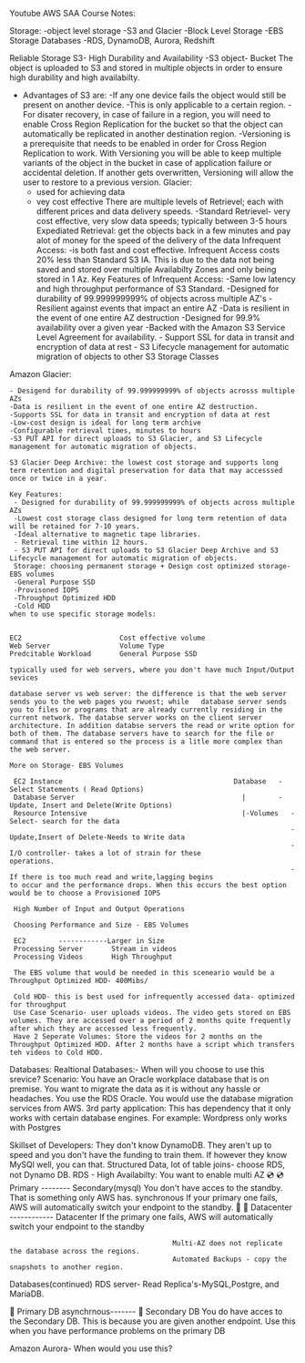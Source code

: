 Youtube AWS SAA Course Notes:

Storage: 
-object level storage
-S3 and Glacier 
-Block Level Storage
-EBS Storage
Databases
 -RDS, DynamoDB, Aurora, Redshift
 
 Reliable Storage S3- High Durability and Availability
-S3 object- Bucket
The object is uploaded to S3 and stored in multiple objects in order to ensure high durability and high availabilty. 
* Advantages of S3 are:
    -If any one device fails the object would still be present on another device.
    -This is only applicable to a certain region.
    -For disater recovery, in case of failure in a region, you will need to enable Cross Region Replication for the bucket so that the object can automatically be replicated in another destination region.
     -Versioning is a prerequisite that needs to be enabled in order for Cross Region Replication to work. With Versioning you will be able to keep multiple variants of the object in the bucket in case of application failure or accidental deletion. If another gets overwritten, Versioning will allow the user to restore to a previous version.
     Glacier:
     - used for achieving data 
     - vey cost effective
     There are multiple levels of Retrievel; each with different prices and data delivery speeds.
     -Standard Retrievel- very cost effective, very slow data speeds; typically between 3-5 hours
      Expediated Retrieval: get the objects back in a few minutes and pay alot of money for the speed of the delivery of the data
      Infrequent Access: 
      -is both fast and cost effective. Infrequent Access costs 20% less than Standard S3 IA. This is due to the data not being saved and stored over multiple Availabilty Zones and only being stored in 1 Az. 
      Key Features of Infrequent Access:
      -Same low latency and high throughput performance of S3 Standard.
      -Designed for durability of 99.999999999% of objects across multiple AZ's
      -Resilient against events that impact an entire AZ
      -Data is resilient in the event of one entire AZ destruction
      -Designed for 99.9% availability over a given year
      -Backed with the Amazon S3 Service Level Agreement for availability.
      - Support SSL for data in transit and encryption of data at rest
      - S3 Lifecycle management for automatic migration of objects to other S3 Storage Classes


Amazon Glacier: 

    - Desigend for durability of 99.999999999% of objects acrosss multiple AZs
    -Data is resilient in the event of one entire AZ destruction.
    -Supports SSL for data in transit and encryption of data at rest
    -Low-cost design is ideal for long term archive
    -Configurable retrieval times, minutes to hours
    -S3 PUT API for direct uploads to S3 Glacier, and S3 Lifecycle management for automatic migration of objects.
    
    S3 Glacier Deep Archive: the lowest cost storage and supports long term retention and digital preservation for data that may accesssed once or twice in a year.
    
    Key Features:
     - Designed for durability of 99.999999999% of objects across multiple AZs
     -Lowest cost storage class designed for long term retention of data will be retained for 7-10 years.
     -Ideal alternative to magnetic tape libraries.
     - Retrieval time within 12 hours.
     - S3 PUT API for direct uploads to S3 Glacier Deep Archive and S3 Lifecycle management for automatic migration of objects.
     Storage: choosing permanent storage + Design cost optimized storage- EBS volumes 
     -General Purpose SSD
     -Provisoned IOPS
     -Throughput Optimized HDD
     -Cold HDD
    when to use specific storage models:
  
 
    EC2                        Cost effective volume 
    Web Server                 Volume Type
    Predcitable Workload       General Purpose SSD
    
    typically used for web servers, where you don't have much Input/Output sevices 
    
    database server vs web server: the difference is that the web server sends you to the web pages you rwuest; while   database server sends you to files or programs that are already currently residing in the current network. The databse server works on the client server architecture. In addition databse servers the read or write option for both of them. The database servers have to search for the file or command that is entered so the process is a litle more complex than the web server. 
    
    More on Storage- EBS Volumes
    
     EC2 Instance                                          Database   - Select Statements ( Read Options)                          
     Database Server                                         |        -Update, Insert and Delete(Write Options)
     Resource Intensive                                      |-Volumes   -Select- search for the data
                                                                         - Update,Insert of Delete-Needs to Write data
                                                                         -I/O controller- takes a lot of strain for these                                                                                operations. 
                                                                         -If there is too much read and write,lagging begins                                                                              to occur and the performance drops. When this occurs the best option would be to choose a Provisioned IOPS 
    
     High Number of Input and Output Operations 
     
     Choosing Performance and Size - EBS Volumes
     
     EC2        ------------Larger in Size           
     Processing Server       Stream in videos
     Processing Videos       High Throughput
     
     The EBS volume that would be needed in this sceneario would be a Throughput Optimized HDD- 400Mibs/
     
     Cold HDD- this is best used for infrequently accessed data- optimized for throughput
     Use Case Scenario- user uploads videos. The video gets stored on EBS volumes. They are accessed over a period of 2 months quite frequently after which they are accessed less frequently.
     Have 2 Seperate Volumes: Store the videos for 2 months on the Throughput Optimized HDD. After 2 months have a script which transfers teh videos to Cold HDD.

Databases: 
Realtional Databases:- When will you choose to use this srevice?
Scenario: You have an Oracle workplace database that is on premise. You want to migrate the data as it is without any hassle or headaches. You use the RDS Oracle. You would use the database migration services from AWS. 
   3rd party application: This has dependency that it only works with certain database engines.  For example: Wordpress only works with Postgres  
   
   Skillset of Developers: They don't know DynamoDB. They aren't up to speed and you don't have the funding to train them. If however they know MySQl well, you can that.
   Structured Data, lot of table joins- choose RDS, not Dynamo DB. 
RDS - High Availabilty: You want to enable multi AZ
 💿                      💿 
 Primary    --------   Secondary(mysql)      You don't have acces to the standby. That is something only AWS has.
           synchronous                        If your primary one fails, AWS will automatically switch your endpoint to the                                                 standby.
 📱                          📱
 Datacenter  ------------  Datacenter        If the primary one fails, AWS will automatically switch your endpoint to the                                                  standby
                             
                                            Multi-AZ does not replicate the database across the regions.
                                            Automated Backups - copy the snapshots to another region.
                                            
 Databases(continued) RDS server- Read Replica's-MySQL,Postgre, and MariaDB.
 
 📲
 Primary DB      asynchrnous-------   📱 Secondary DB
You do have acces to the Secondary DB.  This is because you are given another endpoint. 
Use this when you have performance problems on the primary DB

Amazon Aurora- When would you use this?

